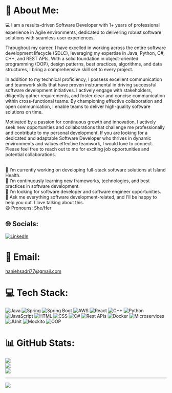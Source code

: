 # 💫 About Me:
‍💻 I am a results-driven Software Developer with 1+ years of professional experience in Agile environments, dedicated to delivering robust software solutions with seamless user experiences.

Throughout my career, I have excelled in working across the entire software development lifecycle (SDLC), leveraging my expertise in Java, Python, C#, C++, and REST APIs. With a solid foundation in object-oriented programming (OOP), design patterns, best practices, algorithms, and data structures, I bring a comprehensive skill set to every project.

In addition to my technical proficiency, I possess excellent communication and teamwork skills that have proven instrumental in driving successful software development initiatives. I actively engage with stakeholders, diligently gather requirements, and foster clear and concise communication within cross-functional teams. By championing effective collaboration and open communication, I enable teams to deliver high-quality software solutions on time.

Motivated by a passion for continuous growth and innovation, I actively seek new opportunities and collaborations that challenge me professionally and contribute to my personal development. If you are looking for a dedicated and adaptable Software Developer who thrives in dynamic environments and values effective teamwork, I would love to connect. Please feel free to reach out to me for exciting job opportunities and potential collaborations.

<br>🔭 I’m currently working on developing full-stack software solutions at Island Health.<br>🌱 I’m continuously learning new frameworks, technologies, and best practices in software development.<br>👯 I’m looking for software developer and software engineer opportunities.<br>💬 Ask me everything software development-related, and I'll be happy to help you out. I love talking about this.<br>😄 Pronouns: She/Her


## 🌐 Socials:
[![LinkedIn](https://img.shields.io/badge/LinkedIn-%230077B5.svg?style=flat&logo=linkedin&logoColor=white)](https://www.linkedin.com/in/hanieh-sadri/)


# 📧 Email:
haniehsadri77@gmail.com


# 💻 Tech Stack:
![Java](https://img.shields.io/badge/Java-%23ED8B00.svg?style=flat&logo=java&logoColor=white) ![Spring](https://img.shields.io/badge/Spring-%236DB33F.svg?style=flat&logo=spring&logoColor=white) ![Spring Boot](https://img.shields.io/badge/Spring%20Boot-%236DB33F.svg?style=flat&logo=spring-boot&logoColor=white) ![AWS](https://img.shields.io/badge/AWS-%23FF9900.svg?style=flat&logo=amazon-aws&logoColor=white) ![React](https://img.shields.io/badge/React-%2361DAFB.svg?style=flat&logo=react&logoColor=white) ![C++](https://img.shields.io/badge/C%2B%2B-%2300599C.svg?style=flat&logo=c%2B%2B&logoColor=white) ![Python](https://img.shields.io/badge/Python-3670A0?style=flat&logo=python&logoColor=ffdd54) ![JavaScript](https://img.shields.io/badge/JavaScript-%23F7DF1E.svg?style=flat&logo=javascript&logoColor=white) ![HTML](https://img.shields.io/badge/HTML-%23E34F26.svg?style=flat&logo=html5&logoColor=white) ![CSS](https://img.shields.io/badge/CSS-%231572B6.svg?style=flat&logo=css3&logoColor=white) ![C#](https://img.shields.io/badge/C%23-%23239120.svg?style=flat&logo=c-sharp&logoColor=white) ![Rest APIs](https://img.shields.io/badge/REST%20APIs-%23000000.svg?style=flat&logo=rest-api&logoColor=white) ![Docker](https://img.shields.io/badge/Docker-%230db7ed.svg?style=flat&logo=docker&logoColor=white) ![Microservices](https://img.shields.io/badge/Microservices-%23396195.svg?style=flat&logo=microservices&logoColor=white) ![JUnit](https://img.shields.io/badge/JUnit-%23FB614F.svg?style=flat&logo=junit5&logoColor=white) ![Mockito](https://img.shields.io/badge/Mockito-%23FFCA28.svg?style=flat&logo=mockito&logoColor=white) ![OOP](https://img.shields.io/badge/Object--oriented%20Programming-%234169E1.svg?style=flat)

# 📊 GitHub Stats:
![](https://github-readme-stats.vercel.app/api?username=Haniehsadri&theme=dark&hide_border=false&include_all_commits=true&count_private=true)<br/>
![](https://github-readme-streak-stats.herokuapp.com/?user=Haniehsadri&theme=dark&hide_border=false)<br/>
![](https://github-readme-stats.vercel.app/api/top-langs/?username=Haniehsadri&theme=dark&hide_border=false&include_all_commits=true&count_private=true&layout=compact)

---
[![](https://visitcount.itsvg.in/api?id=Haniehsadri&icon=0&color=3)](https://visitcount.itsvg.in)

